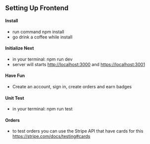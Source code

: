 ## Setting Up Frontend

#### Install

- run command npm install
- go drink a coffee while install

#### Initialize Next

- in your terminal: npm run dev
- server will starts [http://localhost:3000](http://localhost:3000) and [https://localhost:3001](https://localhost:3001)

#### Have Fun

- Create an account, sign in, create orders and earn badges

#### Unit Test

- in your terminal: npm run test

#### Orders
- to test orders you can use the Stripe API that have cards for this https://stripe.com/docs/testing#cards
